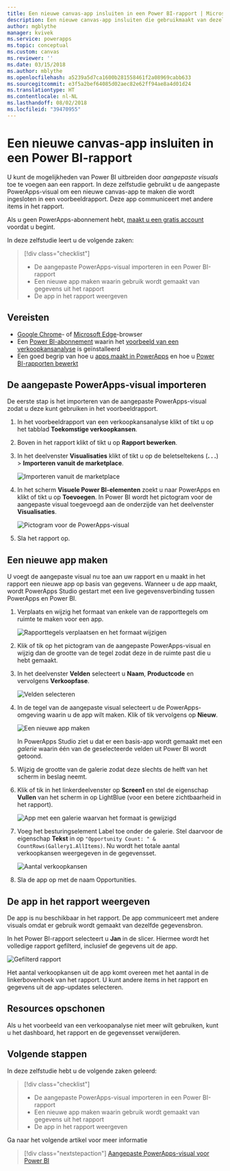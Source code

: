 ```yaml
---
title: Een nieuwe canvas-app insluiten in een Power BI-rapport | Microsoft Docs
description: Een nieuwe canvas-app insluiten die gebruikmaakt van dezelfde gegevensbron en die net als andere rapportitems kan worden gefilterd
author: mgblythe
manager: kvivek
ms.service: powerapps
ms.topic: conceptual
ms.custom: canvas
ms.reviewer: ''
ms.date: 03/15/2018
ms.author: mblythe
ms.openlocfilehash: a5239a5d7ca1600b281558461f2a08969cabb633
ms.sourcegitcommit: e3f5a2bef64085d02aec82e62ff94ae8a4d01d24
ms.translationtype: HT
ms.contentlocale: nl-NL
ms.lasthandoff: 08/02/2018
ms.locfileid: "39470955"
---
```

# <a name="embed-a-new-canvas-app-in-a-power-bi-report"></a>Een nieuwe canvas-app insluiten in een Power BI-rapport

U kunt de mogelijkheden van Power BI uitbreiden door *aangepaste visuals* toe te voegen aan een rapport. In deze zelfstudie gebruikt u de aangepaste PowerApps-visual om een nieuwe canvas-app te maken die wordt ingesloten in een voorbeeldrapport. Deze app communiceert met andere items in het rapport.

Als u geen PowerApps-abonnement hebt, [maakt u een gratis account](../signup-for-powerapps.md) voordat u begint.

In deze zelfstudie leert u de volgende zaken:
> [!div class="checklist"]
> * De aangepaste PowerApps-visual importeren in een Power BI-rapport
> * Een nieuwe app maken waarin gebruik wordt gemaakt van gegevens uit het rapport
> * De app in het rapport weergeven

## <a name="prerequisites"></a>Vereisten

* [Google Chrome](https://www.google.com/chrome/browser/)- of [Microsoft Edge](https://www.microsoft.com/windows/microsoft-edge)-browser
* Een [Power BI-abonnement](https://docs.microsoft.com/power-bi/service-self-service-signup-for-power-bi) waarin het [voorbeeld van een verkoopkansanalyse](https://docs.microsoft.com/power-bi/sample-opportunity-analysis#get-the-content-pack-for-this-sample) is geïnstalleerd
* Een goed begrip van hoe u [apps maakt in PowerApps](data-platform-create-app-scratch.md) en hoe u [Power BI-rapporten bewerkt](https://docs.microsoft.com/power-bi/service-the-report-editor-take-a-tour)

## <a name="import-the-powerapps-custom-visual"></a>De aangepaste PowerApps-visual importeren

De eerste stap is het importeren van de aangepaste PowerApps-visual zodat u deze kunt gebruiken in het voorbeeldrapport.

1. In het voorbeeldrapport van een verkoopkansanalyse klikt of tikt u op het tabblad **Toekomstige verkoopkansen**.

2. Boven in het rapport klikt of tikt u op **Rapport bewerken**.

3. In het deelvenster **Visualisaties** klikt of tikt u op de beletseltekens (**. . .**) > **Importeren vanuit de marketplace**. 

    ![Importeren vanuit de marketplace](media/embed-powerapps-powerbi/import-visual.png)

4. In het scherm **Visuele Power BI-elementen** zoekt u naar PowerApps en klikt of tikt u op **Toevoegen**. In Power BI wordt het pictogram voor de aangepaste visual toegevoegd aan de onderzijde van het deelvenster **Visualisaties**.

    ![Pictogram voor de PowerApps-visual](media/embed-powerapps-powerbi/powerapps-icon.png)

5. Sla het rapport op.

## <a name="create-a-new-app"></a>Een nieuwe app maken
U voegt de aangepaste visual nu toe aan uw rapport en u maakt in het rapport een nieuwe app op basis van gegevens. Wanneer u de app maakt, wordt PowerApps Studio gestart met een live gegevensverbinding tussen PowerApps en Power BI.

1. Verplaats en wijzig het formaat van enkele van de rapporttegels om ruimte te maken voor een app.

    ![Rapporttegels verplaatsen en het formaat wijzigen](media/embed-powerapps-powerbi/move-resize.png)

2. Klik of tik op het pictogram van de aangepaste PowerApps-visual en wijzig dan de grootte van de tegel zodat deze in de ruimte past die u hebt gemaakt.

3. In het deelvenster **Velden** selecteert u **Naam**, **Productcode** en vervolgens **Verkoopfase**. 

    ![Velden selecteren](media/embed-powerapps-powerbi/select-fields.png)

4. In de tegel van de aangepaste visual selecteert u de PowerApps-omgeving waarin u de app wilt maken. Klik of tik vervolgens op **Nieuw**.

    ![Een nieuwe app maken](media/embed-powerapps-powerbi/create-new-app.png)

    In PowerApps Studio ziet u dat er een basis-app wordt gemaakt met een *galerie* waarin één van de geselecteerde velden uit Power BI wordt getoond.

5.  Wijzig de grootte van de galerie zodat deze slechts de helft van het scherm in beslag neemt. 

6. Klik of tik in het linkerdeelvenster op **Screen1** en stel de eigenschap **Vullen** van het scherm in op LightBlue (voor een betere zichtbaarheid in het rapport).

    ![App met een galerie waarvan het formaat is gewijzigd](media/embed-powerapps-powerbi/app-gallery.png)

6. Voeg het besturingselement Label toe onder de galerie. Stel daarvoor de eigenschap **Tekst** in op `"Opportunity Count: " & CountRows(Gallery1.AllItems)`. Nu wordt het totale aantal verkoopkansen weergegeven in de gegevensset.

    ![Aantal verkoopkansen](media/embed-powerapps-powerbi/opportunity-count.png)

7. Sla de app op met de naam Opportunities. 


## <a name="view-the-app-in-the-report"></a>De app in het rapport weergeven
De app is nu beschikbaar in het rapport. De app communiceert met andere visuals omdat er gebruik wordt gemaakt van dezelfde gegevensbron.

In het Power BI-rapport selecteert u **Jan** in de slicer. Hiermee wordt het volledige rapport gefilterd, inclusief de gegevens uit de app.

![Gefilterd rapport](media/embed-powerapps-powerbi/filtered-report.png)

Het aantal verkoopkansen uit de app komt overeen met het aantal in de linkerbovenhoek van het rapport. U kunt andere items in het rapport en gegevens uit de app-updates selecteren.


## <a name="clean-up-resources"></a>Resources opschonen
Als u het voorbeeld van een verkoopanalyse niet meer wilt gebruiken, kunt u het dashboard, het rapport en de gegevensset verwijderen.


## <a name="next-steps"></a>Volgende stappen
In deze zelfstudie hebt u de volgende zaken geleerd:
> [!div class="checklist"]
> * De aangepaste PowerApps-visual importeren in een Power BI-rapport
> * Een nieuwe app maken waarin gebruik wordt gemaakt van gegevens uit het rapport
> * De app in het rapport weergeven

Ga naar het volgende artikel voor meer informatie
> [!div class="nextstepaction"]
> [Aangepaste PowerApps-visual voor Power BI](powerapps-custom-visual.md)

